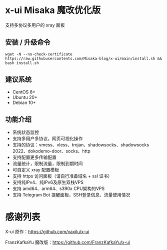 # x-ui Misaka 魔改优化版

支持多协议多用户的 xray 面板

## 安装 / 升级命令

```shell
wget -N --no-check-certificate https://raw.githubusercontents.com/Misaka-blog/x-ui/main/install.sh && bash install.sh
```

## 建议系统

* CentOS 8+
* Ubuntu 20+
* Debian 10+

## 功能介绍

* 系统状态监控
* 支持多用户多协议，网页可视化操作
* 支持的协议：vmess、vless、trojan、shadowsocks、shadowsocks 2022、dokodemo-door、socks、http
* 支持配置更多传输配置
* 流量统计，限制流量，限制到期时间
* 可自定义 xray 配置模板
* 支持 https 访问面板（请自行准备域名 + ssl 证书）
* 支持纯IPv4、纯IPv6及原生双栈VPS
* 支持 amd64、arm64、s390x CPU架构的VPS
* 支持 Telegram Bot 提醒面板，SSH登录信息、流量使用情况

# 感谢列表

X-ui 原作：https://github.com/vaxilu/x-ui

FranzKafkaYu 魔改版：https://github.com/FranzKafkaYu/x-ui
